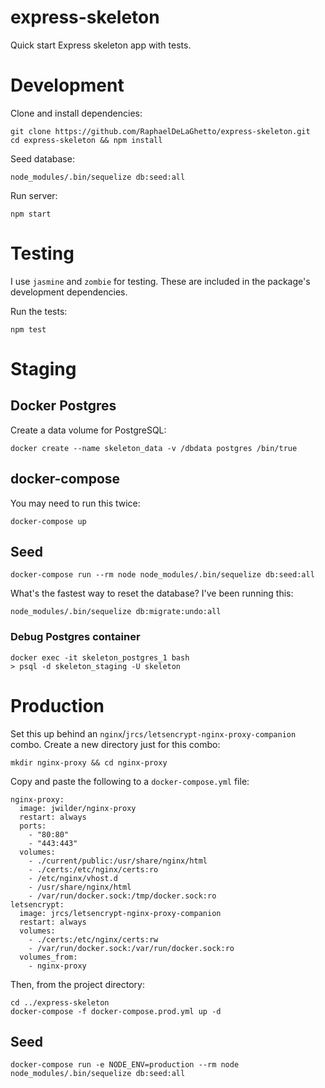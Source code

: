 express-skeleton
================

Quick start Express skeleton app with tests.

# Development

Clone and install dependencies:

```
git clone https://github.com/RaphaelDeLaGhetto/express-skeleton.git
cd express-skeleton && npm install
```

Seed database:

```
node_modules/.bin/sequelize db:seed:all
```

Run server:

```
npm start
```

# Testing

I use `jasmine` and `zombie` for testing. These are included in the package's development dependencies.

Run the tests:

```
npm test
```

# Staging

## Docker Postgres

Create a data volume for PostgreSQL:                                                                                                                                                                         
```
docker create --name skeleton_data -v /dbdata postgres /bin/true
``` 

## docker-compose

You may need to run this twice:

```
docker-compose up
```

## Seed

```
docker-compose run --rm node node_modules/.bin/sequelize db:seed:all
```

What's the fastest way to reset the database? I've been running this:

```
node_modules/.bin/sequelize db:migrate:undo:all
```

### Debug Postgres container

```
docker exec -it skeleton_postgres_1 bash
> psql -d skeleton_staging -U skeleton
```

# Production

Set this up behind an `nginx`/`jrcs/letsencrypt-nginx-proxy-companion` combo. Create a new directory just for this combo:

```
mkdir nginx-proxy && cd nginx-proxy
```

Copy and paste the following to a `docker-compose.yml` file:

```
nginx-proxy:
  image: jwilder/nginx-proxy
  restart: always
  ports:
    - "80:80"
    - "443:443"
  volumes:                     
    - ./current/public:/usr/share/nginx/html
    - ./certs:/etc/nginx/certs:ro
    - /etc/nginx/vhost.d
    - /usr/share/nginx/html
    - /var/run/docker.sock:/tmp/docker.sock:ro
letsencrypt:
  image: jrcs/letsencrypt-nginx-proxy-companion
  restart: always
  volumes:
    - ./certs:/etc/nginx/certs:rw
    - /var/run/docker.sock:/var/run/docker.sock:ro
  volumes_from:
    - nginx-proxy
```

Then, from the project directory:

```
cd ../express-skeleton
docker-compose -f docker-compose.prod.yml up -d
```

## Seed

```
docker-compose run -e NODE_ENV=production --rm node node_modules/.bin/sequelize db:seed:all
```

